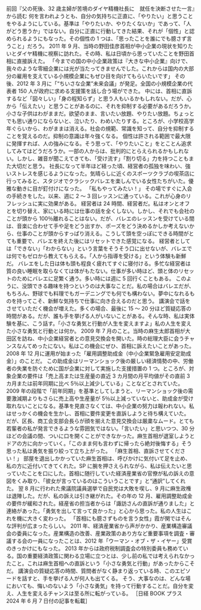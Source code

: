 ###

前回『父の死後、32 歳主婦が苦境のダイヤ精機社長に　就任を決断させた一言』から読む
何を言われようとも、自分の気持ちに正直に、「やりたい」と思うことをやるようにしている。基準は「やりたいか、やりたくないか」であって、「人がどう思うか」ではない。自分に正直に行動してきた結果、それが「個性」と認められるようにもなった。その個性の 1 つは、「思ったことを誰にでも臆さず言うこと」だろう。
2011 年 9 月、当時の野田佳彦首相が中小企業の現状を知りたいとダイヤ精機に視察に訪れた。その時、私は日頃から思っていたことを野田首相に直接訴えた。
「今までの国の中小企業政策は『大きな中小企業』向けで、我々のような零細企業には光が当たってきませんでした。これからは国内の大部分の雇用を支えている小規模企業にもぜひ目を向けてもらいたいです」
その後、2012 年 3 月に「“ちいさな企業”未来会議」が発足。全国の小規模企業の代表者 150 人が政府に求める支援策を話し合う場ができた。
中には、首相に直訴するなど「図々しい」「身の程知らず」と思う人もいるかもしれない。だが、心から「伝えたい」と思うことがあるのに、それを抑制する必要があるだろうか。
小さな子供はわがままだ。欲望のまま、言いたい放題、やりたい放題。ちょっとでも思い通りにならないと、泣いたり、わめいたりする。ところが、小学校高学年ぐらいから、わがままは消える。社会の規範、常識を知って、自分を抑制することを覚えるのだ。抑制の意識は年々強くなる。
個性は許される範囲で最大限に発揮すれば、人の強みになる。そう思って、「やりたいこと」をとことん追求してみてはどうだろうか。一部の人からは、批判的にとらえられるかもしれない。しかし、雑音が聞こえてきても、「受け流す」「割り切る」力を持つこともまた大切だと思う。
社長になって半年ほど経った頃、経営者の孤独を味わい、強いストレスを感じるようになった。気晴らしに近くのスポーツクラブの喫茶店に行ってみると、スタジオでクラシックバレエを楽しんでいる女性たちがいた。優雅な動きに目が釘付けになった。
「私もやってみたい！」
その場ですぐに入会の手続きをした。以来、週に 2 ～ 3 回レッスンに通っている。これが心身のリフレッシュに実に効果がある。
経営者は 24 時間、経営者だ。私はオンとオフとを切り替え、家にいる時には仕事の話を全くしない。しかし、それでも会社のことが頭から 100％離れることはない。だが、バレエのレッスンを受けている間は、音楽に合わせて手や足をどう出すか、ポーズをどう決めるかしか考えないから、仕事のことが頭からすっぱり消える。こうして頭を空っぽにできる時間がとても重要で、バレエを終えた後にはリセットできた感覚になる。
経営者としては「できない」「わからない」という言葉をそうそう口に出せないが、バレエでは何でもゼロから教えてもらえる。「人から指導を受ける」という体験も新鮮だ。
バレエをした日は体も頭も程良く疲れてすぐに寝付ける。多忙な経営者は質の良い睡眠を取らなくては体がもたない。仕事が多い時ほど、頭と体のリセットのためにバレエに足繁く通う。多い時には週に 5 回行くこともある。
このように、没頭できる趣味を持つというのは大事なことだ。私の場合はバレエだが、もちろん、野球でも料理でもガーデニングでも何でも構わない。夢中になれるものを持ってこそ、新鮮な気持ちで仕事に向き合えるのだと思う。
講演会で話をさせていただく機会が増えた。多くの場合、最後に 15 ～ 20 分ほど質疑応答の時間がある。だが、誰も手を挙げる人がいないことがある。そんな時、私は実体験を基に、こう話す。「小さな勇気と行動が人生を変えますよ」私の人生を変えた小さな勇気と行動とは何か。
2009 年 7 月のこと。当時の麻生太郎首相が大田区を訪ね、中小企業経営者との意見交換会を開いた。時の総理大臣に会うチャンスなんてめったにない。私はこの機会にぜひ、首相に訴えたいことがあった。2008 年 12 月に運用が始まった「雇用調整助成金（中小企業緊急雇用安定助成金）」のことだ。
この助成金はリーマンショック後の厳しい経済情勢の中、労働者の失業を防ぐために国が企業に対して実施した支援措置の 1 つ。ところが、対象企業の要件は「売上高または生産量の直近 3 カ月間の月平均値がその直前 3 カ月または前年同期に比べ 5％以上減少している」ことなどとされていた。2009 年の段階で「前年同期」を基準としてしまうと、リーマンショック後の需要激減期よりもさらに売上高や生産量が 5％以上減っていないと、助成金が受け取れないことになる。基準を見直さなくては、中小企業の努力は報われない。私はせっかくの機会を生かし、首相に要件変更を直訴しようと待ち構えていた。
だが、区長、商工会支部会長らが顔を揃えた意見交換会は厳粛なムード。とても若輩者の私が発言できるような雰囲気ではない。「言いたい」と思いつつ、30 分ほどの会議の間、ついに口を開くことができなかった。麻生首相が退室しようとドアの方に向かっていく。「このまま何も言わずに帰ったら絶対後悔する」そう思った私は勇気を振り絞って立ち上がった。
「麻生首相、直訴させてください！」
部屋を退出しかかっていた麻生首相は、呼びかけに気付いて足を止め、私の方に近付いてきてくれた。SP に腕を押さえられながら、私は伝えたいと思っていたことを口にした。首相に随行していた経済産業省の官僚が私の訴えの意図をくみ取り、「彼女が言っているのはこういうことです」と“通訳”してくれた。
翌 8 月に行われた衆議院議員選挙で自民党は大敗を喫し、9 月に麻生政権は退陣した。だが、私の訴えは引き継がれた。その年の 12 月、雇用調整助成金の要件が緩和された。経産省の担当者からは「諏訪さんの直訴が通りました」と連絡があった。「勇気を出して言って良かった」と心から思った。私の人生はこれを機に大きく変わった。
「首相にも臆さずものを言う女性」霞が関ではそんな評判が広まったらしい。
2011 年、経済産業省から声がかかり、産業構造審議会の委員になった。産業構造の改善、産業政策のあり方など重要事項を調査・審議する会の一員になったことは、2012 年「ウーマン・オブ・ザ・イヤー」受賞のきっかけにもなった。
2013 年からは政府税制調査会の特別委員も務めている。国の重要経済政策に関わる立場に立つとは、少し前の私では考えられなかったこと。これは麻生首相への直訴という「小さな勇気と行動」があったからこそだ。
講演会の質疑応答の時間、質問者がなく静まり返っている時、このエピソードを話すと、手を挙げる人が何人も出てくる。
そう、大事なのは、どんな場においても、悔いのないよう「小さな勇気」を持って行動することだ。自分を変え、人生を変えるチャンスは至る所に転がっている。
［日経 BOOK プラス 2024 年 6 月 7 日付の記事を転載］

